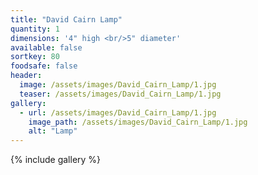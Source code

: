 ```yaml
---
title: "David Cairn Lamp"
quantity: 1
dimensions: '4" high <br/>5" diameter'
available: false
sortkey: 80
foodsafe: false
header:
  image: /assets/images/David_Cairn_Lamp/1.jpg
  teaser: /assets/images/David_Cairn_Lamp/1.jpg
gallery:
  - url: /assets/images/David_Cairn_Lamp/1.jpg
    image_path: /assets/images/David_Cairn_Lamp/1.jpg
    alt: "Lamp"
---
```


{% include gallery %}

